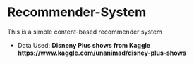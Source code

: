 # Recommender-System

This is a simple content-based recommender system 

- Data Used:  **Disneny Plus shows from Kaggle https://www.kaggle.com/unanimad/disney-plus-shows**
